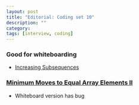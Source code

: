 ```yaml
---
layout: post
title: "Editorial: Coding set 10" 
description: ""
category: 
tags: [interview, coding]
---
```


### Good for whiteboarding
* [Increasing Subsequences](https://leetcode.com/submissions/detail/379613402/)

### [Minimum Moves to Equal Array Elements II](https://leetcode.com/submissions/detail/381000734/)
* Whiteboard version has bug

